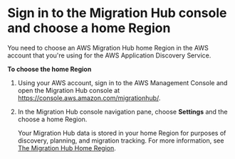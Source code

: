 # Sign in to the Migration Hub console and choose a home Region<a name="setting-up-choose-home-region"></a>

You need to choose an AWS Migration Hub home Region in the AWS account that you're using for the AWS Application Discovery Service\.

**To choose the home Region**

1. Using your AWS account, sign in to the AWS Management Console and open the Migration Hub console at [https://console\.aws\.amazon\.com/migrationhub/](https://console.aws.amazon.com/migrationhub/)\.

1. In the Migration Hub console navigation pane, choose **Settings** and the choose a home Region\. 

   Your Migration Hub data is stored in your home Region for purposes of discovery, planning, and migration tracking\. For more information, see [The Migration Hub Home Region](https://docs.aws.amazon.com/migrationhub/latest/ug/home-region.html)\. 